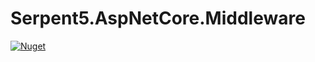 # Serpent5.AspNetCore.Middleware

[![Nuget](https://img.shields.io/nuget/v/Serpent5.AspNetCore.Middleware.svg)](https://www.nuget.org/packages/Serpent5.AspNetCore.Middleware)
